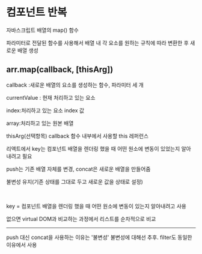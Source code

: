 <h1>컴포넌트 반복</h1>
자바스크립트 배열의 map() 함수

파라미터로 전달된 함수를 사용해서 배열 내 각 요소를 원하는 규칙에 따라 변환한 후 새로운 배열 생성

## arr.map(callback, [thisArg])

callback :새로운 배열의 요소를 생성하는 함수, 파라미터 세 개

currentValue : 현재 처리하고 있는 요소

index:처리하고 있는 요소 index 값

array:처리하고 있는 원본 배열

thisArg(선택항목) callback 함수 내부에서 사용할 this 레퍼런스

리액트에서 key는 컴포넌트 배열을 렌더링 했을 때 어떤 원소에 변동이 있었는지 알아내려고 필요

push는 기존 배열 자체를 변경, concat은 새로운 배열을 만들어줌

불변성 유지(기존 상태를 그대로 두고 새로운 값을 상태로 설정)

<br>

key = 컴포넌트 배열을 렌더링 했을 때 어떤 원소에 변동이 있는지 알아내려고 사용

없으면 virtual DOM과 비교하는 과정에서 리스트를 순차적으로 비교

---

push 대신 concat을 사용하는 이유는 '불변성' 불변성에 대해선 추후. filter도 동일한 이유에서 사용

